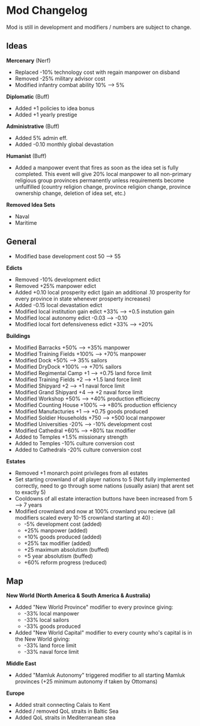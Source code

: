 # Mod Changelog 
Mod is still in development and modifiers / numbers are subject to change.
## Ideas

**Mercenary** (Nerf)
 - Replaced -10% technology cost with regain manpower on disband
 - Removed -25% military advisor cost
 - Modified infantry combat ability 10% --> 5%

**Diplomatic** (Buff)
 - Added +1 policies to idea bonus 
 - Added +1 yearly prestige

**Administrative** (Buff)
 - Added 5% admin eff.
 - Added -0.10 monthly global devastation

**Humanist** (Buff)
 - Added a manpower event that fires as soon as the idea set is fully completed. This event will give 20% local manpower to all non-primary religious group provinces permanently unless requirements become unfulfilled (country religion change, province religion change, province ownership change, deletion of idea set, etc.)

**Removed Idea Sets**
 - Naval
 - Maritime

## General
- Modified base development cost 50 --> 55

**Edicts**
 - Removed -10% development edict
 - Removed +25% manpower edict
 - Added +0.10 local prosperity edict (gain an additional .10 prosperity for every province in state whenever prosperty increases)
 - Added -0.15 local devastation edict
 - Modified local institution gain edict +33% --> +0.5 instution gain
 - Modified local autonomy edict -0.03 --> -0.10
 - Modified local fort defensiveness edict +33% --> +20%

**Buildings**
 - Modified Barracks +50% --> +35% manpower
 - Modified Training Fields +100% --> +70% manpower
 - Modified Dock +50% --> 35% sailors
 - Modified DryDock +100% --> +70% sailors
 - Modified Regimental Camp +1 --> +0.75 land force limit
 - Modified Training Fields +2 --> +1.5 land force limit
 - Modified Shipyard +2 --> +1 naval force limit
 - Modified Grand Shipyard +4 --> +2 naval force limit
 - Modified Workshop +50% --> +40% production efficiecny
 - Modified Counting House +100% --> +80% production efficiency
 - Modified Manufacturies +1 --> +0.75 goods produced
 - Modified Soldier Households +750 --> +500 local manpower
 - Modified Universities -20% --> -10% development cost
 - Modified Cathedral +60% --> +80% tax modifier
 - Added to Temples +1.5% missionary strength
 - Added to Temples -10% culture conversion cost
 - Added to Cathedrals -20% culture conversion cost

**Estates**
 - Removed +1 monarch point privileges from all estates
 - Set starting crownland of all player nations to 5 (Not fully implemented correctly, need to go through some nations (usually asian) that arent set to exactly 5)
 - Cooldowns of all estate interaction buttons have been increased from 5 --> 7 years
 - Modified crownland and now at 100% crownland you recieve (all modifiers scaled every 10-15 crownland starting at 40) :
	 - -5% development cost (added)
	 - +25% manpower (added)
 	 - +10% goods produced (added)
  	 - +25% tax modifier (added)
	 - +25 maximum absolutism (buffed)
 	 - +5 year absolutism (buffed)
   	 - +60% reform progress (reduced)

## Map
**New World (North America & South America & Australia)**
 - Added "New World Province" modifier to every province giving:
	 - -33% local manpower
	 - -33% local sailors
	 - -33% goods produced
 - Added "New World Capital" modifier to every county who's capital is in the New World giving:
	 - -33% land force limit
 	 - -33% naval force limit

 **Middle East**
 - Added "Mamluk Autonomy" triggered modifier to all starting Mamluk provinces (+25 minimum autonomy if taken by Ottomans)
	 
**Europe**
 - Added strait connecting Calais to Kent
 - Added / removed QoL straits in Baltic Sea
 - Added QoL straits in Mediterranean stea
